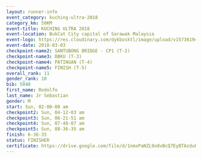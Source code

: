 ```yaml
--- 
layout: runner-info 
event_category: kuching-ultra-2018 
category_km: 50KM 
event-title: KUCHING ULTRA 2018 
event-location: BukCat City capital of Sarawak Malaysia 
event-logo: https://res.cloudinary.com/dykbosktl/image/upload/v1573619473/Logo/kuching-ultra-2018-logo_tlpvm5.png 
event-date: 2018-03-03 
checkpoint-name2: SANTUBONG BRIDGE - CP1 (T-2) 
checkpoint-name3: DBKU (T-3) 
checkpoint-name4: PATINGAN (T-4) 
checkpoint-name5: FINISH (T-5) 
overall_rank: 11
gender_rank: 10
bib: 5040
first_name: Rodolfo
last_name: Jr Sebastian
gender: M
start: Sun, 02-00-00 am
checkpoint2: Sun, 04-12-03 am
checkpoint3: Sun, 06-21-51 am
checkpoint4: Sun, 07-48-07 am
checkpoint5: Sun, 08-36-35 am
finish: 6-36-35
status: FINISHER
certificate: https://drive.google.com/file/d/1nmxPaNZL9o8vBcQ7EyBTAzduPY9ptYwC/view?usp=sharing
--- 
```

